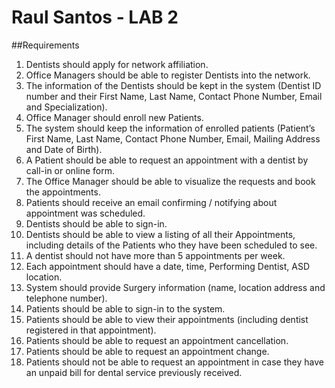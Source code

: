 # Raul Santos - LAB 2
##Requirements

1. Dentists should apply for network affiliation.  
2. Office Managers should be able to register Dentists into the network.  
3. The information of the Dentists should be kept in the system (Dentist ID number and their First Name, Last Name, Contact Phone Number, Email and Specialization).  
4. Office Manager should enroll new Patients.  
5. The system should keep the information of enrolled patients (Patient’s First Name, Last Name, Contact Phone Number, Email, Mailing Address and Date of Birth).  
6. A Patient should be able to request an appointment with a dentist by call-in or online form.  
7. The Office Manager should be able to visualize the requests and book the appointments.  
8. Patients should receive an email confirming / notifying about appointment was scheduled.  
9. Dentists should be able to sign-in.  
10. Dentists should be able to view a listing of all their Appointments, including details of the Patients who they have been scheduled to see.  
11. A dentist should not have more than 5 appointments per week.  
12. Each appointment should have a date, time, Performing Dentist, ASD location.  
13. System should provide Surgery information (name, location address and telephone number).  
14. Patients should be able to sign-in to the system.  
15. Patients should be able to view their appointments (including dentist registered in that appointment).  
16. Patients should be able to request an appointment cancellation.  
17. Patients should be able to request an appointment change.  
18. Patients should not be able to request an appointment in case they have an unpaid bill for dental service previously received.  
